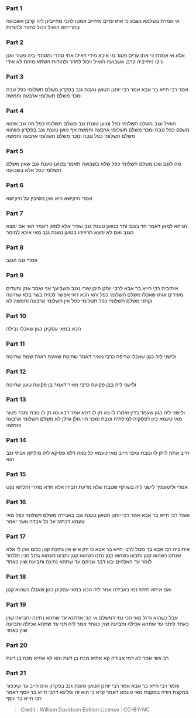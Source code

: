 
### Part 1
אי אמרת בשלמא נשבע כי אתו עדים מיחייב אמטו להכי מחייבינן ליה קרבן אשבועה בתרייתא הואיל ויכול לחזור ולהודות

### Part 2
אלא אי אמרת כי אתו עדים פטור מי איכא מידי דאילו אתי סהדי ומסהדי ביה פטור ואנן ניקו ניחייביה קרבן אשבועה הואיל ויכול לחזור ולהודות השתא מיהת לא אודי

### Part 3
אמר רבי חייא בר אבא אמר רבי יוחנן הטוען טענת גנב בפקדון משלם תשלומי כפל טבח ומכר משלם תשלומי ארבעה וחמשה

### Part 4
הואיל וגנב משלם תשלומי כפל וטוען טענת גנב משלם תשלומי כפל מה גנב שהוא משלם כפל טבח ומכר משלם תשלומי ארבעה וחמשה אף טוען טענת גנב בפקדון כשהוא משלם תשלומי כפל טבח ומכר משלם תשלומי ארבעה וחמשה 

### Part 5
מה לגנב שכן משלם תשלומי כפל שלא בשבועה תאמר בטוען טענת גנב שאין משלם תשלומי כפל אלא בשבועה

### Part 6
אמרי היקישא היא ואין משיבין על היקישא 

### Part 7
הניחא למאן דאמר חד בגנב וחד בטוען טענת גנב שפיר אלא למאן דאמר האי אם ימצא הגנב ואם לא ימצא תרוייהו בטוען טענת גנב מאי איכא למימר 

### Part 8
אמרי גנב הגנב 

### Part 9
איתיביה רבי חייא בר אבא לרבי יוחנן היכן שורי נגנב משביעך אני ואמר אמן והעדים מעידים אותו שאכלו משלם תשלומי כפל והא הכא דאי אפשר לכזית בשר בלא שחיטה וקתני משלם תשלומי כפל תשלומי כפל אין תשלומי ארבעה וחמשה לא 

### Part 10
הכא במאי עסקינן כגון שאכלו נבילה

### Part 11
ולישני ליה כגון שאכלו טריפה כרבי מאיר דאמר שחיטה שאינה ראויה שמה שחיטה 

### Part 12
ולישני ליה בבן פקועה כרבי מאיר דאמר בן פקועה טעון שחיטה 

### Part 13
ולישני ליה כגון שעמד בדין ואמרו לו צא תן לו דהא אמר רבא צא תן לו טבח ומכר פטור מאי טעמא כיון דפסקיה למילתיה וטבח ומכר הוי גזלן וגזלן לא משלם תשלומי ארבעה וחמשה

### Part 14
חייב אתה ליתן לו וטבח ומכר חייב מאי טעמא כל כמה דלא פסיקא ליה מילתא אכתי גנב הוא

### Part 15
אמרי וליטעמיך לישני ליה בשותף שטבח שלא מדעת חבירו אלא חדא מתרי ותלתא נקט

### Part 16
ואמר רבי חייא בר אבא אמר רבי יוחנן הטוען טענת גנב באבידה משלם תשלומי כפל מאי טעמא דכתיב על כל אבדה אשר יאמר 

### Part 17
איתיביה רבי אבא בר ממל לרבי חייא בר אבא כי יתן איש אין נתינת קטן כלום ואין לי אלא שנתנו כשהוא קטן ותבעו כשהוא קטן נתנו כשהוא קטן ותבעו כשהוא גדול מנין תלמוד לומר עד האלהים יבא דבר שניהם עד שתהא נתינה ותביעה שוין כאחד 

### Part 18
ואם איתא תיהוי נמי כאבידה אמר ליה הכא במאי עסקינן כגון שאכלו כשהוא קטן 

### Part 19
אבל כשהוא גדול מאי הכי נמי דמשלם אי הכי אדתנא עד שתהא נתינה ותביעה שוין כאחד ליתני עד שתהא אכילה ותביעה שוין כאחד אמר ליה תני עד שתהא אכילה ותביעה שוין כאחד 

### Part 20
רב אשי אמר לא דמי אבידה קא אתיא מכח בן דעת והא לא אתיא מכח בן דעת

### Part 21
ואמר רבי חייא בר אבא אמר רבי יוחנן הטוען טענת גנב בפקדון אינו חייב עד שיכפור במקצת ויודה במקצת מאי טעמא דאמר קרא כי הוא זה ופליגא דרבי חייא בר יוסף דאמר רבי חייא בר יוסף

>Credit : William Davidson Edition
>License : CC-BY-NC